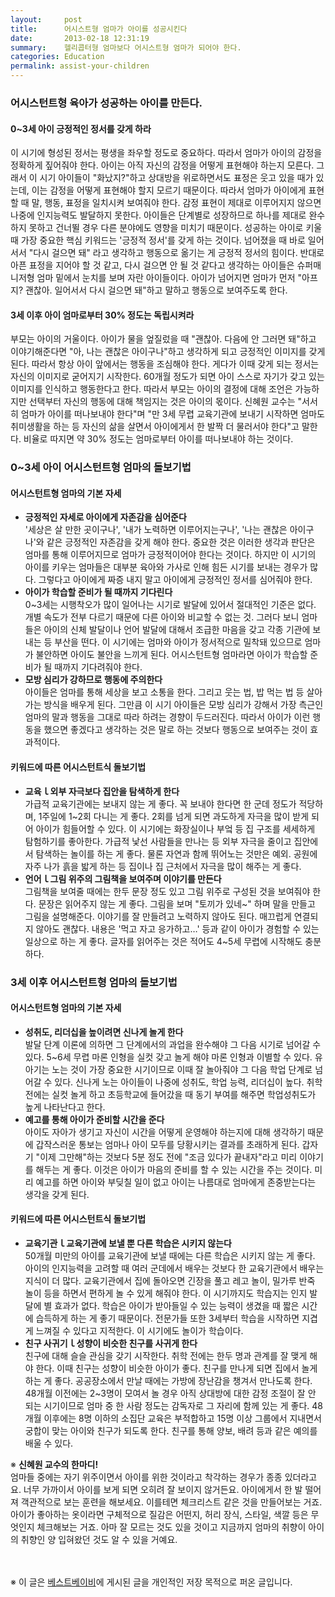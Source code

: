 ```yaml
---
layout:     post
title:      어시스트형 엄마가 아이를 성공시킨다
date:       2013-02-18 12:31:19
summary:    헬리콥터형 엄마보다 어시스트형 엄마가 되어야 한다.
categories: Education
permalink: assist-your-children
---
```



### 어시스턴트형 육아가 성공하는 아이를 만든다.

#### 0~3세 아이 긍정적인 정서를 갖게 하라

이 시기에 형성된 정서는 평생을 좌우할 정도로 중요하다. 따라서 엄마가 아이의 감정을 정확하게 짚어줘야 한다. 아이는 아직 자신의 감정을 어떻게 표현해야 하는지 모른다. 그래서 이 시기 아이들이 "화났지?"하고 상대방을 위로하면서도 표정은 웃고 있을 때가 있는데, 이는 감정을 어떻게 표현해야 할지 모르기 때문이다. 따라서 엄마가 아이에게 표현할 때 말, 행동, 표정을 일치시켜 보여줘야 한다. 감정 표현이 제대로 이루어지지 않으면 나중에 인지능력도 발달하지 못한다. 아이들은 단계별로 성장하므로 하나를 제대로 완수하지 못하고 건너뛸 경우 다른 분야에도 영향을 미치기 때문이다. 성공하는 아이로 키울 때 가장 중요한 핵심 키워드는 '긍정적 정서'를 갖게 하는 것이다. 넘어졌을 때 바로 일어서서 "다시 걸으면 돼" 라고 생각하고 행동으로 옮기는 게 긍정적 정서의 힘이다. 반대로 아픈 표정을 지어야 할 것 같고, 다시 걸으면 안 될 것 같다고 생각하는 아이들은 슈퍼매니저형 엄마 밑에서 눈치를 보며 자란 아이들이다. 아이가 넘어지면 엄마가 먼저 "아프지? 괜찮아. 일어서서 다시 걸으면 돼"하고 말하고 행동으로 보여주도록 한다.

#### 3세 이후 아이 엄마로부터 30% 정도는 독립시켜라

부모는 아이의 거울이다. 아이가 물을 엎질렀을 때 "괜찮아. 다음에 안 그러면 돼"하고 이야기해준다면 "아, 나는 괜찮은 아이구나"하고 생각하게 되고 긍정적인 이미지를 갖게 된다. 따라서 항상 아이 앞에서는 행동을 조심해야 한다. 게다가 이때 갖게 되는 정서는 자신의 이미지로 굳어지기 시작한다. 60개월 정도가 되면 아이 스스로 자기가 갖고 있는 이미지를 인식하고 행동한다고 한다. 따라서 부모는 아이의 결정에 대해 조언은 가능하지만 선택부터 자신의 행동에 대해 책임지는 것은 아이의 몫이다. 신혜원 교수는 "서서히 엄마가 아이를 떠나보내야 한다"며 "만 3세 무렵 교육기관에 보내기 시작하면 엄마도 취미생활을 하는 등 자신의 삶을 살면서 아이에게서 한 발짝 더 물러서야 한다"고 말한다. 비율로 따지면 약 30% 정도는 엄마로부터 아이를 떠나보내야 하는 것이다.


### 0~3세 아이 어시스턴트형 엄마의 돌보기법

#### 어시스턴트형 엄마의 기본 자세

* <strong>긍정적인 자세로 아이에게 자존감을 심어준다</strong>      
'세상은 살 만한 곳이구나', '내가 노력하면 이루어지는구나', '나는 괜찮은 아이구나'와 같은 긍정적인 자존감을 갖게 해야 한다. 중요한 것은 이러한 생각과 판단은 엄마를 통해 이루어지므로 엄마가 긍정적이어야 한다는 것이다. 하지만 이 시기의 아이를 키우는 엄마들은 대부분 육아와 가사로 인해 힘든 시기를 보내는 경우가 많다. 그렇다고 아이에게 짜증 내지 말고 아이에게 긍정적인 정서를 심어줘야 한다.
* <strong>아이가 학습할 준비가 될 때까지 기다린다</strong>      
0~3세는 시행착오가 많이 일어나는 시기로 발달에 있어서 절대적인 기준은 없다. 개별 속도가 전부 다르기 때문에 다른 아이와 비교할 수 없는 것. 그러다 보니 엄마들은 아이의 신체 발달이나 언어 발달에 대해서 조급한 마음을 갖고 각종 기관에 보내는 등 부산을 떤다. 이 시기에는 엄마와 아이가 정서적으로 밀착돼 있으므로 엄마가 불안하면 아이도 불안을 느끼게 된다. 어시스턴트형 엄마라면 아이가 학습할 준비가 될 때까지 기다려줘야 한다.
* <strong>모방 심리가 강하므로 행동에 주의한다</strong>      
아이들은 엄마를 통해 세상을 보고 소통을 한다. 그리고 웃는 법, 밥 먹는 법 등 살아가는 방식을 배우게 된다. 그만큼 이 시기 아이들은 모방 심리가 강해서 가장 측근인 엄마의 말과 행동을 그대로 따라 하려는 경향이 두드러진다. 따라서 아이가 이런 행동을 했으면 좋겠다고 생각하는 것은 말로 하는 것보다 행동으로 보여주는 것이 효과적이다.

#### 키워드에 따른 어시스턴트식 돌보기법

* <strong>교육ｌ외부 자극보다 집안을 탐색하게 한다</strong>      
가급적 교육기관에는 보내지 않는 게 좋다. 꼭 보내야 한다면 한 군데 정도가 적당하며, 1주일에 1~2회 다니는 게 좋다. 2회를 넘게 되면 과도하게 자극을 많이 받게 되어 아이가 힘들어할 수 있다. 이 시기에는 화장실이나 부엌 등 집 구조를 세세하게 탐험하기를 좋아한다. 가급적 낯선 사람들을 만나는 등 외부 자극을 줄이고 집안에서 탐색하는 놀이를 하는 게 좋다. 물론 자연과 함께 뛰어노는 것만은 예외. 공원에 자주 나가 흙을 밟게 하는 등 집이나 집 근처에서 자극을 많이 해주는 게 좋다.
* <strong>언어ｌ그림 위주의 그림책을 보여주며 이야기를 만든다</strong>      
그림책을 보여줄 때에는 한두 문장 정도 있고 그림 위주로 구성된 것을 보여줘야 한다. 문장은 읽어주지 않는 게 좋다. 그림을 보며 "토끼가 있네~" 하며 말을 만들고 그림을 설명해준다. 이야기를 잘 만들려고 노력하지 않아도 된다. 매끄럽게 연결되지 않아도 괜찮다. 내용은 '먹고 자고 응가하고…' 등과 같이 아이가 경험할 수 있는 일상으로 하는 게 좋다. 글자를 읽어주는 것은 적어도 4~5세 무렵에 시작해도 충분하다.


### 3세 이후 어시스턴트형 엄마의 돌보기법

#### 어시스턴트형 엄마의 기본 자세

* <strong>성취도, 리더십을 높이려면 신나게 놀게 한다</strong>      
발달 단계 이론에 의하면 그 단계에서의 과업을 완수해야 그 다음 시기로 넘어갈 수 있다. 5~6세 무렵 마론 인형을 실컷 갖고 놀게 해야 마론 인형과 이별할 수 있다. 유아기는 노는 것이 가장 중요한 시기이므로 이때 잘 놀아줘야 그 다음 학업 단계로 넘어갈 수 있다. 신나게 노는 아이들이 나중에 성취도, 학업 능력, 리더십이 높다. 취학 전에는 실컷 놀게 하고 초등학교에 들어갔을 때 동기 부여를 해주면 학업성취도가 높게 나타난다고 한다.
* <strong>예고를 통해 아이가 준비할 시간을 준다</strong>      
아이도 자아가 생기고 자신이 시간을 어떻게 운영해야 하는지에 대해 생각하기 때문에 갑작스러운 통보는 엄마나 아이 모두를 당황시키는 결과를 초래하게 된다. 갑자기 "이제 그만해"하는 것보다 5분 정도 전에 "조금 있다가 끝내자"라고 미리 이야기를 해두는 게 좋다. 이것은 아이가 마음의 준비를 할 수 있는 시간을 주는 것이다. 미리 예고를 하면 아이와 부딪칠 일이 없고 아이는 나름대로 엄마에게 존중받는다는 생각을 갖게 된다.

#### 키워드에 따른 어시스턴트식 돌보기법
* <strong>교육기관ｌ교육기관에 보낼 뿐 다른 학습은 시키지 않는다</strong>      
50개월 미만의 아이를 교육기관에 보낼 때에는 다른 학습은 시키지 않는 게 좋다. 아이의 인지능력을 고려할 때 여러 군데에서 배우는 것보다 한 교육기관에서 배우는 지식이 더 많다. 교육기관에서 집에 돌아오면 긴장을 풀고 레고 놀이, 밀가루 반죽 놀이 등을 하면서 편하게 놀 수 있게 해줘야 한다. 이 시기까지도 학습지는 인지 발달에 별 효과가 없다. 학습은 아이가 받아들일 수 있는 능력이 생겼을 때 짧은 시간에 습득하게 하는 게 좋기 때문이다. 전문가들 또한 3세부터 학습을 시작하면 지겹게 느껴질 수 있다고 지적한다. 이 시기에도 놀이가 학습이다.
* <strong>친구 사귀기ｌ성향이 비슷한 친구를 사귀게 한다</strong>      
친구에 대해 슬슬 관심을 갖기 시작한다. 취학 전에는 한두 명과 관계를 잘 맺게 해야 한다. 이때 친구는 성향이 비슷한 아이가 좋다. 친구를 만나게 되면 집에서 놀게 하는 게 좋다. 공공장소에서 만날 때에는 가방에 장난감을 챙겨서 만나도록 한다. 48개월 이전에는 2~3명이 모여서 놀 경우 아직 상대방에 대한 감정 조절이 잘 안 되는 시기이므로 엄마 중 한 사람 정도는 감독자로 그 자리에 함께 있는 게 좋다. 48개월 이후에는 8명 이하의 소집단 교육은 부적합하고 15명 이상 그룹에서 지내면서 궁합이 맞는 아이와 친구가 되도록 한다. 친구를 통해 양보, 배려 등과 같은 예의를 배울 수 있다.

※ <strong>신혜원 교수의 한마디!</strong>      
엄마들 중에는 자기 위주이면서 아이를 위한 것이라고 착각하는 경우가 종종 있더라고요. 너무 가까이서 아이를 보게 되면 오히려 잘 보이지 않거든요. 아이에게서 한 발 떨어져 객관적으로 보는 훈련을 해보세요. 이를테면 체크리스트 같은 것을 만들어보는 거죠. 아이가 좋아하는 옷이라면 구체적으로 질감은 어떤지, 허리 장식, 스타일, 색깔 등은 무엇인지 체크해보는 거죠. 아마 잘 모르는 것도 있을 것이고 지금까지 엄마의 취향이 아이의 취향인 양 입혀왔던 것도 알 수 있을 거예요.


<br /><br />
※ 이 글은 [베스트베이비](http://www.ibestbaby.co.kr)에 게시된 글을 개인적인 저장 목적으로 퍼온 글입니다.